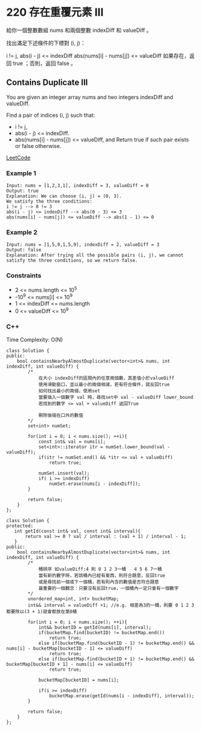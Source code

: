 # 220 存在重覆元素 III

給你一個整數數組 nums 和兩個整數 indexDiff 和 valueDiff 。

找出滿足下述條件的下標對 (i, j)：

i != j,
abs(i - j) <= indexDiff
abs(nums[i] - nums[j]) <= valueDiff
如果存在，返回 true ；否則，返回 false 。

## Contains Duplicate III

You are given an integer array nums and two integers indexDiff and valueDiff.

Find a pair of indices (i, j) such that:

* i != j,
* abs(i - j) <= indexDiff.
* abs(nums[i] - nums[j]) <= valueDiff, and
Return true if such pair exists or false otherwise.

 

[LeetCode](https://leetcode.cn/problems/isomorphic-strings/)

### Example 1

```
Input: nums = [1,2,3,1], indexDiff = 3, valueDiff = 0
Output: true
Explanation: We can choose (i, j) = (0, 3).
We satisfy the three conditions:
i != j --> 0 != 3
abs(i - j) <= indexDiff --> abs(0 - 3) <= 3
abs(nums[i] - nums[j]) <= valueDiff --> abs(1 - 1) <= 0
```

### Example 2

```
Input: nums = [1,5,9,1,5,9], indexDiff = 2, valueDiff = 3
Output: false
Explanation: After trying all the possible pairs (i, j), we cannot satisfy the three conditions, so we return false.
```


### Constraints

* 2 <= nums.length <= 10<sup>5</sup>
* -10<sup>9</sup> <= nums[i] <= 10<sup>9</sup>
* 1 <= indexDiff <= nums.length
* 0 <= valueDiff <= 10<sup>9</sup>

### C++ 

Time Complexity: O(N)

```
class Solution {
public:
    bool containsNearbyAlmostDuplicate(vector<int>& nums, int indexDiff, int valueDiff) {
        /*
            在大小 indexDiff的區間內的任意兩個數，其差值小於valueDiff
            使用滑動窗口，並以最小的兩個相減，若有符合條件，就反回true
            如何找出最小的兩個，使用set
            當要插入一個數字 val 時，尋找set中 val - valueDiff lower_bound
            若找到的數字 <= val + valueDiff 返回True

            刪除後端在口外的數值
        */
        set<int> numSet;

        for(int i = 0; i < nums.size(); ++i){
            const int& val = nums[i];
            set<int>::iterator itr = numSet.lower_bound(val - valueDiff);
            if(itr != numSet.end() && *itr <= val + valueDiff)
                return true;
            
            numSet.insert(val);
            if( i >= indexDiff)
                numSet.erase(nums[i - indexDiff]);
        }

        return false;
    }
};
```

```
class Solution {
protected:
   int getId(const int& val, const int& interval){
       return val >= 0 ? val / interval : (val + 1) / interval - 1;
   }
public:
    bool containsNearbyAlmostDuplicate(vector<int>& nums, int indexDiff, int valueDiff) {
        /*
            桶排序 如valueDiff:4 則 0 1 2 3一桶   4 5 6 7一桶
            當有新的數字時，若該桶內已經有東西，則符合題意，反回true
            或是尋找前一個或下一個桶，若有則內含的數值是否符合題意
            最重要的一個觀念：只要沒有反回true，一個桶內一定只會有一個數字
        */
        unordered_map<int, int> bucketMap;
        int&& interval = valueDiff +1; //e.g. 相差為3的一桶，則要 0 1 2 3 都要除以(3 + 1)就會都放在第0桶

        for(int i = 0; i < nums.size(); ++i){
            int&& bucketID = getId(nums[i], interval);
            if(bucketMap.find(bucketID) != bucketMap.end())
                return true;
            else if(bucketMap.find(bucketID - 1) != bucketMap.end() && nums[i] - bucketMap[bucketID - 1] <= valueDiff)
                return true;
            else if(bucketMap.find(bucketID + 1) != bucketMap.end() && bucketMap[bucketID + 1] - nums[i] <= valueDiff)
                return true;

            bucketMap[bucketID] = nums[i];

            if(i >= indexDiff)
                bucketMap.erase(getId(nums[i - indexDiff], interval));
        }

        return false;
    }
};
```